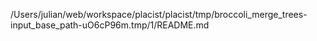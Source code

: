 /Users/julian/web/workspace/placist/placist/tmp/broccoli_merge_trees-input_base_path-uO6cP96m.tmp/1/README.md